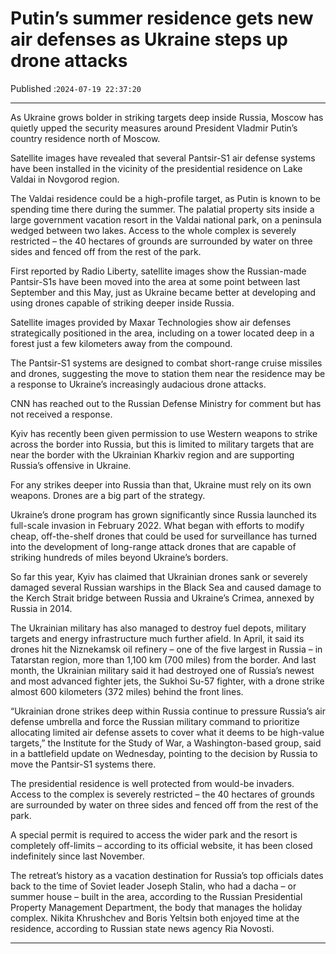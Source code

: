 # Putin’s summer residence gets new air defenses as Ukraine steps up drone attacks

Published :`2024-07-19 22:37:20`

---

As Ukraine grows bolder in striking targets deep inside Russia, Moscow has quietly upped the security measures around President Vladmir Putin’s country residence north of Moscow.

Satellite images have revealed that several Pantsir-S1 air defense systems have been installed in the vicinity of the presidential residence on Lake Valdai in Novgorod region.

The Valdai residence could be a high-profile target, as Putin is known to be spending time there during the summer. The palatial property sits inside a large government vacation resort in the Valdai national park, on a peninsula wedged between two lakes. Access to the whole complex is severely restricted – the 40 hectares of grounds are surrounded by water on three sides and fenced off from the rest of the park.

First reported by Radio Liberty, satellite images show the Russian-made Pantsir-S1s have been moved into the area at some point between last September and this May, just as Ukraine became better at developing and using drones capable of striking deeper inside Russia.

Satellite images provided by Maxar Technologies show air defenses strategically positioned in the area, including on a tower located deep in a forest just a few kilometers away from the compound.

The Pantsir-S1 systems are designed to combat short-range cruise missiles and drones, suggesting the move to station them near the residence may be a response to Ukraine’s increasingly audacious drone attacks.

CNN has reached out to the Russian Defense Ministry for comment but has not received a response.

Kyiv has recently been given permission to use Western weapons to strike across the border into Russia, but this is limited to military targets that are near the border with the Ukrainian Kharkiv region and are supporting Russia’s offensive in Ukraine.

For any strikes deeper into Russia than that, Ukraine must rely on its own weapons. Drones are a big part of the strategy.

Ukraine’s drone program has grown significantly since Russia launched its full-scale invasion in February 2022. What began with efforts to modify cheap, off-the-shelf drones that could be used for surveillance has turned into the development of long-range attack drones that are capable of striking hundreds of miles beyond Ukraine’s borders.

So far this year, Kyiv has claimed that Ukrainian drones sank or severely damaged several Russian warships in the Black Sea and caused damage to the Kerch Strait bridge between Russia and Ukraine’s Crimea, annexed by Russia in 2014.

The Ukrainian military has also managed to destroy fuel depots, military targets and energy infrastructure much further afield. In April, it said its drones hit the Niznekamsk oil refinery – one of the five largest in Russia – in Tatarstan region, more than 1,100 km (700 miles) from the border. And last month, the Ukrainian military said it had destroyed one of Russia’s newest and most advanced fighter jets, the Sukhoi Su-57 fighter, with a drone strike almost 600 kilometers (372 miles) behind the front lines.

“Ukrainian drone strikes deep within Russia continue to pressure Russia’s air defense umbrella and force the Russian military command to prioritize allocating limited air defense assets to cover what it deems to be high-value targets,” the Institute for the Study of War, a Washington-based group, said in a battlefield update on Wednesday, pointing to the decision by Russia to move the Pantsir-S1 systems there.

The presidential residence is well protected from would-be invaders. Access to the complex is severely restricted – the 40 hectares of grounds are surrounded by water on three sides and fenced off from the rest of the park.

A special permit is required to access the wider park and the resort is completely off-limits – according to its official website, it has been closed indefinitely since last November.

The retreat’s history as a vacation destination for Russia’s top officials dates back to the time of Soviet leader Joseph Stalin, who had a dacha – or summer house – built in the area, according to the Russian Presidential Property Management Department, the body that manages the holiday complex. Nikita Khrushchev and Boris Yeltsin both enjoyed time at the residence, according to Russian state news agency Ria Novosti.

---


